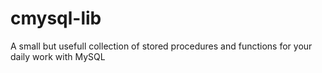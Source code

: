 # cmysql-lib
A small but usefull collection of stored procedures and functions for your daily work with MySQL
